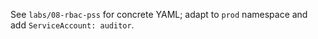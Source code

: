 See `labs/08-rbac-pss` for concrete YAML; adapt to `prod` namespace and add `ServiceAccount: auditor`.
